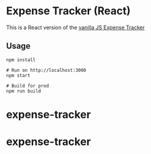 # Expense Tracker (React)

This is a React version of the [vanilla JS Expense Tracker](https://github.com/BeshKali/expense-tracker)
## Usage
```
npm install

# Run on http://localhost:3000
npm start

# Build for prod
npm run build
```

# expense-tracker
# expense-tracker
